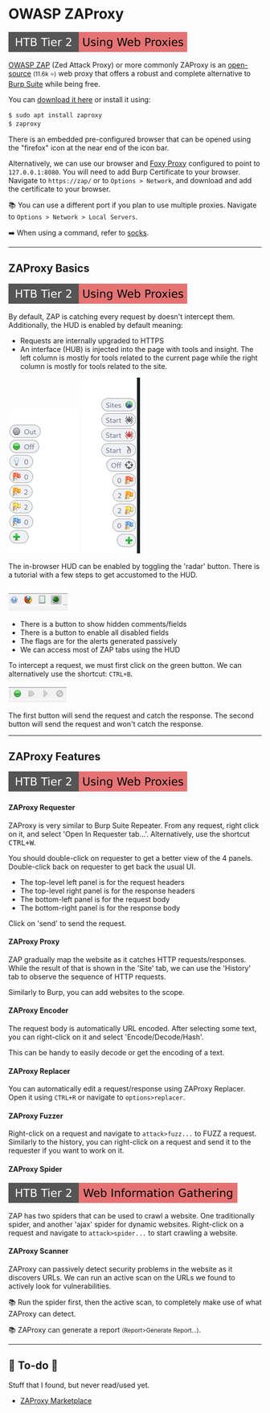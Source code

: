 # OWASP ZAProxy

[![usingwebproxies](../../../../../_badges/htb/usingwebproxies.svg)](https://academy.hackthebox.com/course/preview/using-web-proxies)

<div class="row row-cols-lg-2"><div>

[OWASP ZAP](https://www.zaproxy.org/) (Zed Attack Proxy) or more commonly ZAProxy is an [open-source](https://github.com/zaproxy/zaproxy) <small>(11.6k ⭐)</small> web proxy that offers a robust and complete  alternative to [Burp Suite](../burp/index.md) while being free.

You can [download it here](https://www.zaproxy.org/download/) or install it using:

```ps
$ sudo apt install zaproxy
$ zaproxy
```
</div><div>

There is an embedded pre-configured browser that can be opened using the "firefox" icon at the near end of the icon bar.

Alternatively, we can use our browser and [Foxy Proxy](/cybersecurity/red-team/tools/utilities/proxies/foxyproxy.md) configured to point to `127.0.0.1:8080`. You will need to add Burp Certificate to your browser. Navigate to `https://zap/` or to `Options > Network`, and download and add the certificate to your browser.

📚 You can use a different port if you plan to use multiple proxies. Navigate to `Options > Network > Local Servers`.

➡️ When using a command, refer to [socks](/operating-systems/networking/protocols/socks.md).
</div></div>

<hr class="sep-both">

## ZAProxy Basics

[![usingwebproxies](../../../../../_badges/htb/usingwebproxies.svg)](https://academy.hackthebox.com/course/preview/using-web-proxies)

<div class="row row-cols-lg-2"><div>

By default, ZAP is catching every request by doesn't intercept them. Additionally, the HUD is enabled by default meaning:

* Requests are internally upgraded to HTTPS
* An interface (HUB) is injected into the page with tools and insight. The left column is mostly for tools related to the current page while the right column is mostly for tools related to the site.

<div class="text-center">

![ZAP HUD LEFT TOOLS](_images/left_column.png)
![ZAP HUD RIGHT TOOLS](_images/right_column.png)
</div>
</div><div>

The in-browser HUD can be enabled by toggling the 'radar' button. There is a tutorial with a few steps to get accustomed to the HUD.

<div class="text-center">

![ZAP HUD](_images/hud.png)
</div>

* There is a button to show hidden comments/fields
* There is a button to enable all disabled fields
* The flags are for the alerts generated passively
* We can access most of ZAP tabs using the HUD

To intercept a request, we must first click on the green button. We can alternatively use the shortcut: `CTRL+B`.

<div class="text-center">

![ZAP Breakpoint](_images/break.png)
</div>

The first button will send the request and catch the response. The second button will send the request and won't catch the response.
</div></div>

<hr class="sep-both">

## ZAProxy Features

[![usingwebproxies](../../../../../_badges/htb/usingwebproxies.svg)](https://academy.hackthebox.com/course/preview/using-web-proxies)

<div class="row row-cols-lg-2"><div>

#### ZAProxy Requester

ZAProxy is very similar to Burp Suite Repeater. From any request, right click on it, and select 'Open In Requester tab...'. Alternatively, use the shortcut <kbd>CTRL+W</kbd>.

You should double-click on requester to get a better view of the 4 panels. Double-click back on requester to get back the usual UI.

* The top-level left panel is for the request headers
* The top-level right panel is for the response headers
* The bottom-left panel is for the request body
* The bottom-right panel is for the response body

Click on 'send' to send the request.

#### ZAProxy Proxy

ZAP gradually map the website as it catches HTTP requests/responses. While the result of that is shown in the 'Site' tab, we can use the 'History' tab to observe the sequence of HTTP requests.

Similarly to Burp, you can add websites to the scope.

#### ZAProxy Encoder

The request body is automatically URL encoded. After selecting some text, you can right-click on it and select 'Encode/Decode/Hash'.

This can be handy to easily decode or get the encoding of a text.
</div><div>

#### ZAProxy Replacer

You can automatically edit a request/response using ZAProxy Replacer. Open it using `CTRL+R` or navigate to `options>replacer`.

#### ZAProxy Fuzzer

Right-click on a request and navigate to `attack>fuzz...` to FUZZ a request. Similarly to the history, you can right-click on a request and send it to the requester if you want to work on it.

#### ZAProxy Spider

[![web_information_gathering](../../../../../_badges/htb/web_information_gathering.svg)](https://academy.hackthebox.com/course/preview/information-gathering---web-edition)

ZAP has two spiders that can be used to crawl a website. One traditionally spider, and another 'ajax' spider for dynamic websites. Right-click on a request  and navigate to `attack>spider...` to start crawling a website.

#### ZAProxy Scanner

ZAProxy can passively detect security problems in the website as it discovers URLs. We can run an active scan on the URLs we found to actively look for vulnerabilities.

📚 Run the spider first, then the active scan, to completely make use of what ZAProxy can detect.

📚 ZAProxy can generate a report <small>(Report>Generate Report...)</small>.
</div></div>

<hr class="sep-both">

## 👻 To-do 👻

Stuff that I found, but never read/used yet.

<div class="row row-cols-lg-2"><div>

* [ZAProxy Marketplace](https://www.zaproxy.org/addons/)
</div><div>
</div></div>